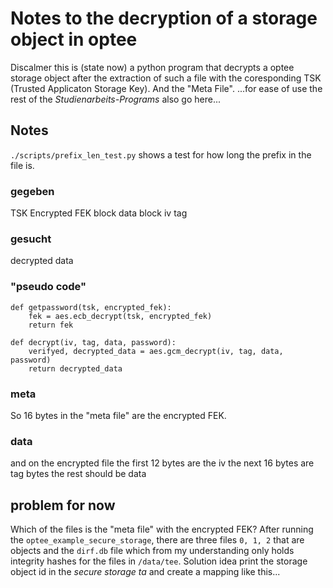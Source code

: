 # Notes to the decryption of a storage object in optee

Discalmer this is (state now) a python program that decrypts a optee storage object after the extraction of such a file with the coresponding TSK (Trusted Applicaton Storage Key). And the "Meta File".
...for ease of use the rest of the _Studienarbeits-Programs_ also go here...

## Notes

`./scripts/prefix_len_test.py` shows a test for how long the prefix in the file is.

### gegeben

TSK
Encrypted FEK
block data
block iv
tag

### gesucht

decrypted data

### "pseudo code"

```
def getpassword(tsk, encrypted_fek):
    fek = aes.ecb_decrypt(tsk, encrypted_fek)
    return fek

def decrypt(iv, tag, data, password):
    verifyed, decrypted_data = aes.gcm_decrypt(iv, tag, data, password)
    return decrypted_data
```

### meta

So 16 bytes in the "meta file" are the encrypted FEK.

### data

and on the encrypted file the first 12 bytes are the iv
the next 16 bytes are tag bytes the rest should be data

## problem for now

Which of the files is the "meta file" with the encrypted FEK? After running the `optee_example_secure_storage`, there are three files `0, 1, 2` that are objects and the `dirf.db` file which from my understanding only holds integrity hashes for the files in `/data/tee`.
Solution idea print the storage object id in the _secure storage ta_ and create a mapping like this...
